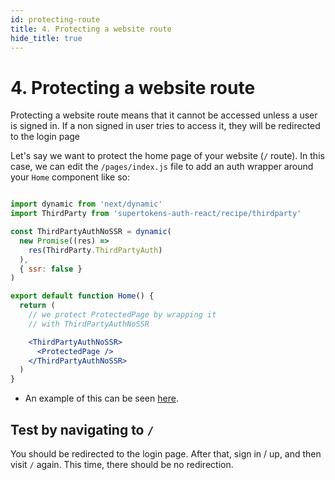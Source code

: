 ```yaml
---
id: protecting-route
title: 4. Protecting a website route
hide_title: true
---
```


# 4. Protecting a website route

Protecting a website route means that it cannot be accessed unless a user is signed in. If a non signed in user tries to access it, they will be redirected to the login page

Let's say we want to protect the home page of your website (`/` route). In this case, we can edit the `/pages/index.js` file to add an auth wrapper around your `Home` component like so:

<!--DOCUSAURUS_CODE_TABS-->
<!--pages/index.js-->

```jsx

import dynamic from 'next/dynamic'
import ThirdParty from 'supertokens-auth-react/recipe/thirdparty'

const ThirdPartyAuthNoSSR = dynamic(
  new Promise((res) =>
    res(ThirdParty.ThirdPartyAuth)
  ),
  { ssr: false }
)

export default function Home() {
  return (
    // we protect ProtectedPage by wrapping it
    // with ThirdPartyAuthNoSSR

    <ThirdPartyAuthNoSSR>
      <ProtectedPage />
    </ThirdPartyAuthNoSSR>
  )
}

```

<!--END_DOCUSAURUS_CODE_TABS-->

- An example of this can be seen [here](https://github.com/supertokens/next.js/blob/canary/examples/with-supertokens/pages/index.js#L36).

## Test by navigating to `/`
You should be redirected to the login page. After that, sign in / up, and then visit `/` again. This time, there should be no redirection.
